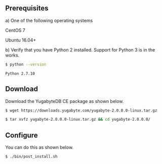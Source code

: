 ## Prerequisites

a) One of the following operating systems

<i class="icon-centos"></i> CentOS 7

<i class="icon-ubuntu"></i> Ubuntu 16.04+

b) Verify that you have Python 2 installed. Support for Python 3 is in the works.

```sh
$ python --version
```

```
Python 2.7.10
```

## Download

Download the YugabyteDB CE package as shown below.

```sh
$ wget https://downloads.yugabyte.com/yugabyte-2.0.0.0-linux.tar.gz
```

```sh
$ tar xvfz yugabyte-2.0.0.0-linux.tar.gz && cd yugabyte-2.0.0.0/
```

## Configure

You can do this as shown below.

```sh
$ ./bin/post_install.sh
```
